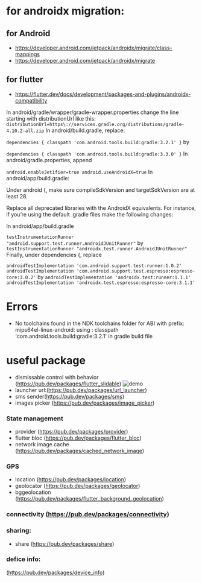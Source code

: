 
# for androidx migration:

## for Android
- https://developer.android.com/jetpack/androidx/migrate/class-mappings
- https://developer.android.com/jetpack/androidx/migrate

## for flutter
- https://flutter.dev/docs/development/packages-and-plugins/androidx-compatibility

In android/gradle/wrapper/gradle-wrapper.properties change the line starting with distributionUrl like this:
`distributionUrl=https\://services.gradle.org/distributions/gradle-4.10.2-all.zip`
In android/build.gradle, replace:

`dependencies {
    classpath 'com.android.tools.build:gradle:3.2.1'
}`
by


`dependencies {
    classpath 'com.android.tools.build:gradle:3.3.0'
}`
In android/gradle.properties, append

`android.enableJetifier=true
android.useAndroidX=true`
In android/app/build.gradle:

Under android {, make sure compileSdkVersion and targetSdkVersion are at least 28.

Replace all deprecated libraries with the AndroidX equivalents. For instance, if you’re using the default .gradle files make the following changes:

In android/app/build.gradle


`testInstrumentationRunner "android.support.test.runner.AndroidJUnitRunner"`
by
`testInstrumentationRunner "androidx.test.runner.AndroidJUnitRunner"`
Finally, under dependencies {, replace


`androidTestImplementation 'com.android.support.test:runner:1.0.2'
androidTestImplementation 'com.android.support.test.espresso:espresso-core:3.0.2'`
by
`androidTestImplementation 'androidx.test:runner:1.1.1'
androidTestImplementation 'androidx.test.espresso:espresso-core:3.1.1'`
# Errors
 - No toolchains found in the NDK toolchains folder for ABI with prefix: mips64el-linux-android:
  using : classpath 'com.android.tools.build:gradle:3.2.1' in gradle build file
# useful package
- dismissable control with behavior
(https://pub.dev/packages/flutter_slidable)
![demo](https://raw.githubusercontent.com/letsar/flutter_slidable/master/doc/images/slidable_overview.gif)
- launcher url:(https://pub.dev/packages/url_launcher)
- sms sender(https://pub.dev/packages/sms)
- images picker (https://pub.dev/packages/image_picker)
### State management
- provider (https://pub.dev/packages/provider)
- flutter bloc (https://pub.dev/packages/flutter_bloc)
- network image cache (https://pub.dev/packages/cached_network_image)

### GPS
 - location (https://pub.dev/packages/location)
 - geolocator (https://pub.dev/packages/geolocator)
 - bggeolocation (https://pub.dev/packages/flutter_background_geolocation)
### connectivity (https://pub.dev/packages/connectivity)
### sharing: 
  - share (https://pub.dev/packages/share)
### defice info: 
(https://pub.dev/packages/device_info)


